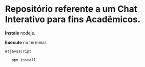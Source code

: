 # **Repositório referente a um Chat Interativo para fins Acadêmicos.** #

 **Instale** nodejs.

 **Execute** no terminal:

```
#!javascript

   npm install
```